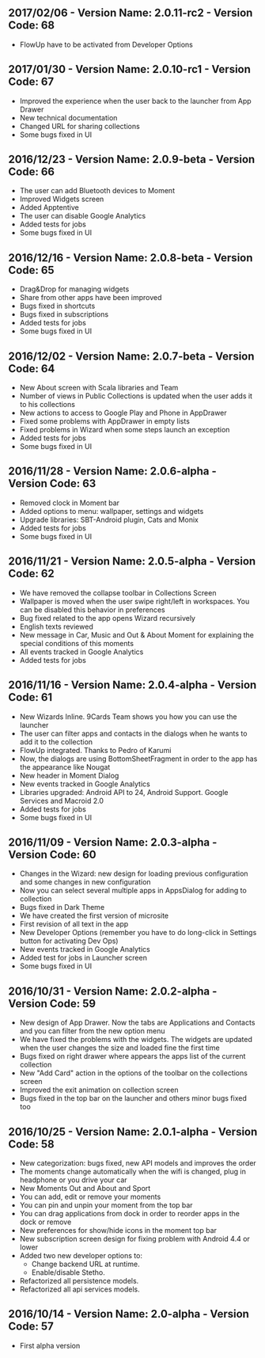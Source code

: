 ## 2017/02/06 - Version Name: 2.0.11-rc2 - Version Code: 68

* FlowUp have to be activated from Developer Options

## 2017/01/30 - Version Name: 2.0.10-rc1 - Version Code: 67

* Improved the experience when the user back to the launcher from App Drawer
* New technical documentation
* Changed URL for sharing collections
* Some bugs fixed in UI

## 2016/12/23 - Version Name: 2.0.9-beta - Version Code: 66

* The user can add Bluetooth devices to Moment
* Improved Widgets screen
* Added Apptentive
* The user can disable Google Analytics
* Added tests for jobs 
* Some bugs fixed in UI

## 2016/12/16 - Version Name: 2.0.8-beta - Version Code: 65

* Drag&Drop for managing widgets
* Share from other apps have been improved
* Bugs fixed in shortcuts
* Bugs fixed in subscriptions
* Added tests for jobs 
* Some bugs fixed in UI

## 2016/12/02 - Version Name: 2.0.7-beta - Version Code: 64

* New About screen with Scala libraries and Team
* Number of views in Public Collections is updated when the user adds it to his collections
* New actions to access to Google Play and Phone in AppDrawer
* Fixed some problems with AppDrawer in empty lists
* Fixed problems in Wizard when some steps launch an exception
* Added tests for jobs 
* Some bugs fixed in UI

## 2016/11/28 - Version Name: 2.0.6-alpha - Version Code: 63

* Removed clock in Moment bar
* Added options to menu: wallpaper, settings and widgets
* Upgrade libraries: SBT-Android plugin, Cats and Monix
* Added tests for jobs 
* Some bugs fixed in UI

## 2016/11/21 - Version Name: 2.0.5-alpha - Version Code: 62

* We have removed the collapse toolbar in Collections Screen
* Wallpaper is moved when the user swipe right/left in workspaces. You can be disabled this behavior in preferences
* Bug fixed related to the app opens Wizard recursively
* English texts reviewed
* New message in Car, Music and Out & About Moment for explaining the special conditions of this moments
* All events tracked in Google Analytics
* Added tests for jobs 

## 2016/11/16 - Version Name: 2.0.4-alpha - Version Code: 61

* New Wizards Inline. 9Cards Team shows you how you can use the launcher
* The user can filter apps and contacts in the dialogs when he wants to add it to the collection
* FlowUp integrated. Thanks to Pedro of Karumi
* Now, the dialogs are using BottomSheetFragment in order to the app has the appearance like Nougat
* New header in Moment Dialog
* New events tracked in Google Analytics
* Libraries upgraded: Android API to 24, Android Support. Google Services and Macroid 2.0
* Added tests for jobs 
* Some bugs fixed in UI

## 2016/11/09 - Version Name: 2.0.3-alpha - Version Code: 60

* Changes in the Wizard: new design for loading previous configuration and some changes in new configuration
* Now you can select several multiple apps in AppsDialog for adding to collection
* Bugs fixed in Dark Theme
* We have created the first version of microsite
* First revision of all text in the app
* New Developer Options (remember you have to do long-click in Settings button for activating Dev Ops)
* New events tracked in Google Analytics
* Added test for jobs in Launcher screen
* Some bugs fixed in UI

## 2016/10/31 - Version Name: 2.0.2-alpha - Version Code: 59

* New design of App Drawer. Now the tabs are Applications and Contacts and you can filter from the new option menu
* We have fixed the problems with the widgets. The widgets are updated when the user changes the size and loaded fine the first time
* Bugs fixed on right drawer where appears the apps list of the current collection
* New "Add Card" action in the options of the toolbar on the collections screen
* Improved the exit animation on collection screen
* Bugs fixed in the top bar on the launcher and others minor bugs fixed too

## 2016/10/25 - Version Name: 2.0.1-alpha - Version Code: 58

* New categorization: bugs fixed, new API models and improves the order
* The moments change automatically when the wifi is changed, plug in headphone or you drive your car
* New Moments Out and About and Sport
* You can add, edit or remove your moments
* You can pin and unpin your moment from the top bar
* You can drag applications from dock in order to reorder apps in the dock or remove
* New preferences for show/hide icons in the moment top bar
* New subscription screen design for fixing problem with Android 4.4 or lower
* Added two new developer options to:
    * Change backend URL at runtime.
    * Enable/disable Stetho.
* Refactorized all persistence models.
* Refactorized all api services models.

## 2016/10/14 - Version Name: 2.0-alpha - Version Code: 57

* First alpha version
